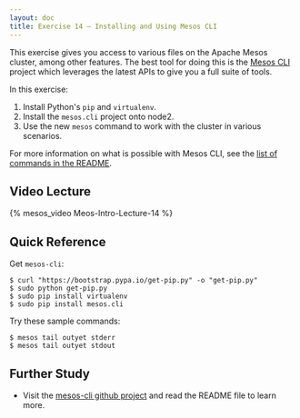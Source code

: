 ```yaml
---
layout: doc
title: Exercise 14 – Installing and Using Mesos CLI
---
```


This exercise gives you access to various files on the Apache Mesos cluster, among other features.
The best tool for doing this is the [Mesos CLI](https://github.com/mesosphere/mesos-cli) project which leverages
the latest APIs to give you a full suite of tools.

In this exercise:

1. Install Python's ``pip`` and ``virtualenv``.
2. Install the ``mesos.cli`` project onto node2.
3. Use the new ``mesos`` command to work with the cluster in various scenarios.

For more information on what is possible with Mesos CLI, see the [list of commands in the README](https://github.com/mesosphere/mesos-cli).


Video Lecture
-------------

{% mesos_video Meos-Intro-Lecture-14 %}


Quick Reference
---------------

Get ``mesos-cli``:

```
$ curl "https://bootstrap.pypa.io/get-pip.py" -o "get-pip.py"
$ sudo python get-pip.py
$ sudo pip install virtualenv
$ sudo pip install mesos.cli
```

Try these sample commands:

```
$ mesos tail outyet stderr
$ mesos tail outyet stdout
```

Further Study
-------------

* Visit the [mesos-cli github project](https://github.com/mesosphere/mesos-cli) and read the README file to learn more.


